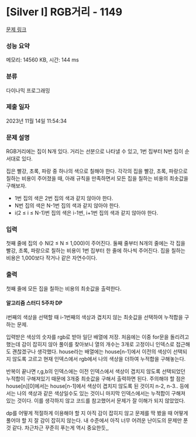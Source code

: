 # [Silver I] RGB거리 - 1149 

[문제 링크](https://www.acmicpc.net/problem/1149) 

### 성능 요약

메모리: 14560 KB, 시간: 144 ms

### 분류

다이나믹 프로그래밍

### 제출 일자

2023년 11월 14일 11:54:34

### 문제 설명

<p>RGB거리에는 집이 N개 있다. 거리는 선분으로 나타낼 수 있고, 1번 집부터 N번 집이 순서대로 있다.</p>

<p>집은 빨강, 초록, 파랑 중 하나의 색으로 칠해야 한다. 각각의 집을 빨강, 초록, 파랑으로 칠하는 비용이 주어졌을 때, 아래 규칙을 만족하면서 모든 집을 칠하는 비용의 최솟값을 구해보자.</p>

<ul>
	<li>1번 집의 색은 2번 집의 색과 같지 않아야 한다.</li>
	<li>N번 집의 색은 N-1번 집의 색과 같지 않아야 한다.</li>
	<li>i(2 ≤ i ≤ N-1)번 집의 색은 i-1번, i+1번 집의 색과 같지 않아야 한다.</li>
</ul>

### 입력 

 <p>첫째 줄에 집의 수 N(2 ≤ N ≤ 1,000)이 주어진다. 둘째 줄부터 N개의 줄에는 각 집을 빨강, 초록, 파랑으로 칠하는 비용이 1번 집부터 한 줄에 하나씩 주어진다. 집을 칠하는 비용은 1,000보다 작거나 같은 자연수이다.</p>

### 출력 

 <p>첫째 줄에 모든 집을 칠하는 비용의 최솟값을 출력한다.</p>

#### 알고리즘 스터디 5주차 DP

<p>i번째의 색상을 선택할 때 i-1번째의 색상과 겹치지 않는 최솟값을 선택하여 누적합을 구하는 문제.</p>
<p>입력받은 색상의 숫자를 rgb로 받아 일단 배열에 저장. 처음에는 이중 for문을 돌리려고 했는데 감이 잡히지 않아 풀이를 찾아보니 열의 개수는 3개로 고정이니 인덱스로 접근해도 괜찮겠구나 생각했다. house라는 배열에는 house[n-1]에서 이전의 색상이 선택되지 않도록 고르고 현재 인덱스에서 rgb에서 나의 색상을 더하여 누적합을 구해놓는다. </p>
<p>반복이 끝나면 r,g,b의 인덱스에는 이전 인덱스에서 색상이 겹치지 않도록 선택되었던 누적합이 구해져있기 때문에 3개중 최솟값을 구해서 출력하면 된다. 주의해야 할 점은 house[n][0]에서는 house[n-1]에서 색상이 겹치지 않도록 된 것이지 n-2, n-3.. 등에서는 나의 색상과 같은 색상일수도 있는 것이니 마지막 인덱스에서는 누적합이 구해져 있는 것이다. 이를 생각하지 않고 코드를 참고했어서 문제가 잘 이해가 되지 않았었다.</p>
<p>dp를 어떻게 적절하게 이용해야 할 지 아직 감이 잡히지 않고 문제를 딱 봤을 때 어떻게 풀어야 할 지 잘 감이 잡히지 않는다. 내 수준에서 아직 너무 어려운 난이도의 문제만 푼 것 같다. 차근차근 꾸준히 푸는게 역시 중요한듯,,</p>
